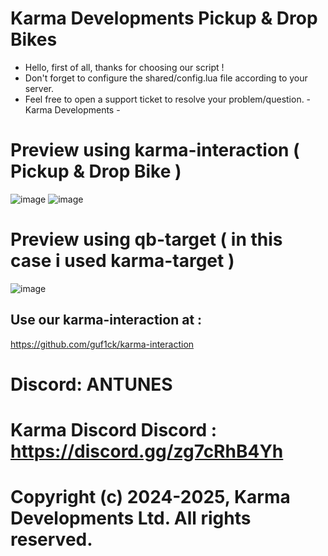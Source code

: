 # Karma Developments Pickup & Drop Bikes 

- Hello, first of all, thanks for choosing our script !
- Don't forget to configure the shared/config.lua file according to your server.
- Feel free to open a support ticket to resolve your problem/question. - Karma Developments -

# Preview using karma-interaction ( Pickup & Drop Bike )

![image](https://i.imgur.com/L1jawFa.jpeg)
![image](https://i.imgur.com/GrmQwC6.jpeg)

# Preview using qb-target ( in this case i used karma-target )

![image](https://i.imgur.com/zH80PrN.jpeg)


## Use our karma-interaction at : 

https://github.com/guf1ck/karma-interaction


# Discord: ANTUNES
# Karma Discord Discord : https://discord.gg/zg7cRhB4Yh
# Copyright (c) 2024-2025, Karma Developments Ltd. All rights reserved.
